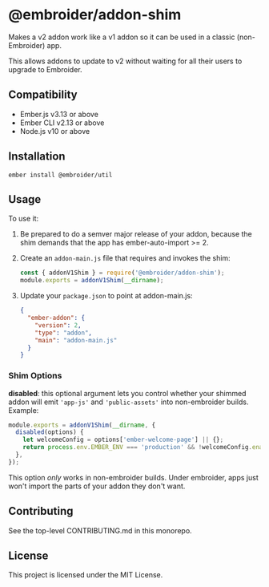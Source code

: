 # @embroider/addon-shim

Makes a v2 addon work like a v1 addon so it can be used in a classic (non-Embroider) app.

This allows addons to update to v2 without waiting for all their users to upgrade to Embroider.

## Compatibility

- Ember.js v3.13 or above
- Ember CLI v2.13 or above
- Node.js v10 or above

## Installation

```
ember install @embroider/util
```

## Usage

To use it:

1. Be prepared to do a semver major release of your addon, because the shim demands that the app has ember-auto-import >= 2.
2. Create an `addon-main.js` file that requires and invokes the shim:

   ```js
   const { addonV1Shim } = require('@embroider/addon-shim');
   module.exports = addonV1Shim(__dirname);
   ```

3. Update your `package.json` to point at addon-main.js:

   ```json
   {
     "ember-addon": {
       "version": 2,
       "type": "addon",
       "main": "addon-main.js"
     }
   }
   ```

### Shim Options

**disabled**: this optional argument lets you control whether your shimmed addon will emit `'app-js'` and `'public-assets'` into non-embroider builds. Example:

```js
module.exports = addonV1Shim(__dirname, {
  disabled(options) {
    let welcomeConfig = options['ember-welcome-page'] || {};
    return process.env.EMBER_ENV === 'production' && !welcomeConfig.enabled;
  },
});
```

This option _only_ works in non-embroider builds. Under embroider, apps just won't import the parts of your addon they don't want.

## Contributing

See the top-level CONTRIBUTING.md in this monorepo.

## License

This project is licensed under the MIT License.
